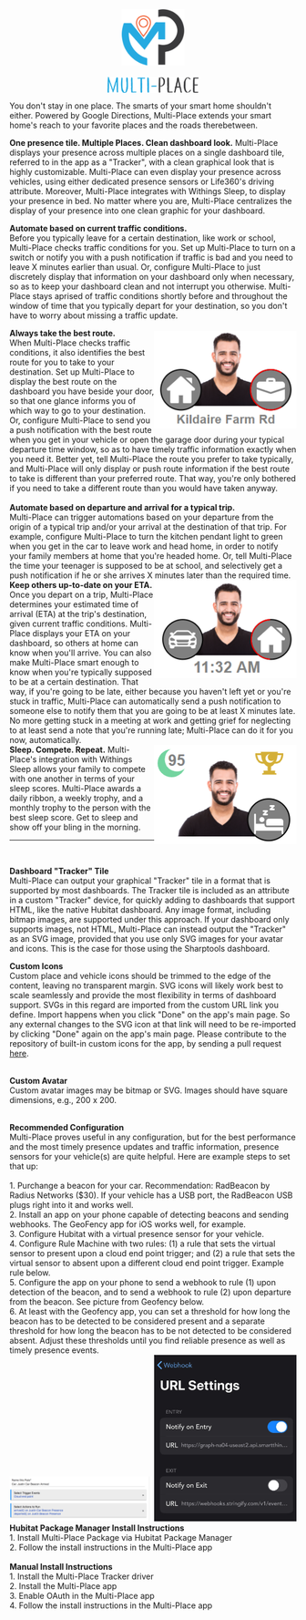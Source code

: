 <p align="center">
  <img width="110px" style="display: block;margin-left: auto;margin-right: auto;margin-top:0px;" border="0" src="https://github.com/lnjustin/App-Images/raw/master/Multi-Place/logo.png">
  <br>
<img width="160px" style="display: block;margin-left: auto;margin-right: auto; margin-top: 3px;" border="0" src="https://github.com/lnjustin/App-Images/blob/master/Multi-Place/MP.png">
</p>

You don't stay in one place. The smarts of your smart home shouldn't either. Powered by Google Directions, Multi-Place extends your smart home's reach to your favorite places and the roads therebetween.

<b>One presence tile. Multiple Places. Clean dashboard look.</b>
Multi-Place displays your presence across multiple places on a single dashboard tile, referred to in the app as a "Tracker", with a clean graphical look that is highly customizable. Multi-Place can even display your presence across vehicles, using either dedicated presence sensors or Life360's driving attribute. Moreover, Multi-Place integrates with Withings Sleep, to display your presence in bed. No matter where you are, Multi-Place centralizes the display of your presence into one clean graphic for your dashboard.

<b>Automate based on current traffic conditions.</b><br>
Before you typically leave for a certain destination, like work or school, Multi-Place checks traffic conditions for you. Set up Multi-Place to turn on a switch or notify you with a push notification if traffic is bad and  you need to leave X minutes earlier than usual. Or, configure Multi-Place to just discretely display that information on your dashboard only when necessary, so as to keep your dashboard clean and not interrupt you otherwise. Multi-Place stays aprised of traffic conditions shortly before and throughout the window of time that you typically depart for your destination, so you don't have to worry about missing a traffic update.

  <img width="250px" align="right" border="0" style="margin-top:5px" src="https://github.com/lnjustin/App-Images/raw/master/Multi-Place/Preview/route.PNG">
<b>Always take the best route.</b><br>
When Multi-Place checks traffic conditions, it also identifies the best route for you to take to your destination. Set up Multi-Place to display the best route on the dashboard you have beside your door, so that one glance informs you of which way to go to your destination. Or, configure Multi-Place to send you a push notification with the best route when you get in your vehicle or open the garage door during your typical departure time window, so as to have timely traffic information exactly when you need it. Better yet, tell Multi-Place the route you prefer to take typically, and Multi-Place will only display or push route information if the best route to take is different than your preferred route. That way, you're only bothered if you need to take a different route than you would have taken anyway.
<br><br>
<b>Automate based on departure and arrival for a typical trip.</b><br>
Multi-Place can trigger automations based on your departure from the origin of a typical trip and/or your arrival at the destination of that trip. For example, configure Multi-Place to turn the kitchen pendant light to green when you get in the car to leave work and head home, in order to notify your family members at home that you're headed home. Or, tell Multi-Place the time your teenager is supposed to be at school, and selectively get a push notification if he or she arrives X minutes later than the required time.

  <img width="250px" align="right" border="0" src="https://github.com/lnjustin/App-Images/raw/master/Multi-Place/Preview/arrival.PNG">
<b>Keep others up-to-date on your ETA.</b><br>
Once you depart on a trip, Multi-Place determines your estimated time of arrival (ETA) at the trip's destination, given current traffic conditions. Multi-Place displays your ETA on your dashboard, so others at home can know when you'll arrive. You can also make Multi-Place smart enough to know when you're typically supposed to be at a certain destination. That way, if you're going to be late, either because you haven't left yet or you're stuck in traffic, Multi-Place can automatically send a push notification to someone else to notify them that you are going to be at least X minutes late. No more getting stuck in a meeting at work and getting grief for neglecting to at least send a note that you're running late; Multi-Place can do it for you now, automatically.

<br>
<img width="250px" align="right" border="0" src="https://github.com/lnjustin/App-Images/raw/master/Multi-Place/Preview/sleepWin.PNG">
<b>Sleep. Compete. Repeat.</b>
Multi-Place's integration with Withings Sleep allows your family to compete with one another in terms of your sleep scores. Multi-Place awards a daily ribbon, a weekly trophy, and a monthly trophy to the person with the best sleep score. Get to sleep and show off your bling in the morning.

<hr><br>
<p>
<b>Dashboard "Tracker" Tile</b>
<br>
Multi-Place can output your graphical "Tracker" tile in a format that is supported by most dashboards. The Tracker tile is included as an attribute in a custom "Tracker" device, for quickly adding to dashboards that support HTML, like the native Hubitat dashboard. Any image format, including bitmap images, are supported under this approach. If your dashboard only supports images, not HTML, Multi-Place can instead output the "Tracker" as an SVG image, provided that you use only SVG images for your avatar and icons. This is the case for those using the Sharptools dashboard.
</p>
<p>
  <b>Custom Icons</b>
  <br>
  Custom place and vehicle icons should be trimmed to the edge of the content, leaving no transparent margin. SVG icons will likely work best to scale seamlessly and provide the most flexibility in terms of dashboard support. SVGs in this regard are imported from the custom URL link you define. Import happens when you click "Done" on the app's main page. So any external changes to the SVG icon at that link will need to be re-imported by clicking "Done" again on the app's main page. Please contribute to the repository of built-in custom icons for the app, by sending a pull request <a href="https://github.com/lnjustin/App-Images/tree/master/Multi-Place">here</a>.
  </p>
<br>
  <b>Custom Avatar</b>
  <br>
  Custom avatar images may be bitmap or SVG. Images should have square dimensions, e.g., 200 x 200.
  </p>
<br>
<b>Recommended Configuration</b>
<br>
Multi-Place proves useful in any configuration, but for the best performance and the most timely presence updates and traffic information, presence sensors for your vehicle(s) are quite helpful. Here are example steps to set that up:<br><br>
1. Purchange a beacon for your car. Recommendation: RadBeacon by Radius Networks ($30). If your vehicle has a USB port, the RadBeacon USB plugs right into it and works well.<br>
2. Install an app on your phone capable of detecting beacons and sending webhooks. The GeoFency app for iOS works well, for example.<br>
3. Configure Hubitat with a virtual presence sensor for your vehicle.<br>
4. Configure Rule Machine with two rules: (1) a rule that sets the virtual sensor to present upon a cloud end point trigger; and (2) a rule that sets the virtual sensor to absent upon a different cloud end point trigger. Example rule below.<br>
5. Configure the app on your phone to send a webhook to rule (1) upon detection of the beacon, and to send a webhook to rule (2) upon departure from the beacon. See picture from Geofency below.<br>
6. At least with the Geofency app, you can set a threshold for how long the beacon has to be detected to be considered present and a separate threshold for how long the beacon has to be not detected to be considered absent. Adjust these thresholds until you find reliable presence as well as timely presence events.<br>
<img width="250px" border="0" src="https://github.com/lnjustin/App-Images/raw/master/Multi-Place/Preview/RM.png">
<img width="250px"  border="0" src="https://github.com/lnjustin/App-Images/raw/master/Multi-Place/Preview/rule.png">

<br>
<b>Hubitat Package Manager Install Instructions</b><br>
1. Install Multi-Place Package via Hubitat Package Manager<br>
2. Follow the install instructions in the Multi-Place app<br>

<br>
<b>Manual Install Instructions</b><br>
1. Install the Multi-Place Tracker driver<br>
2. Install the Multi-Place app<br>
3. Enable OAuth in the Multi-Place app<br>
4. Follow the install instructions in the Multi-Place app<br>
